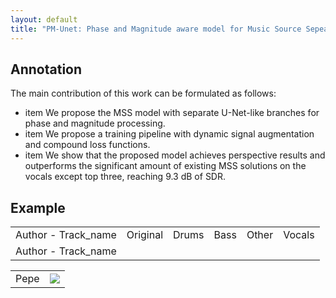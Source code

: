 ```yaml
---
layout: default
title: "PM-Unet: Phase and Magnitude aware model for Music Source Sepearation"
---
```

## Annotation
The main contribution of this work can be formulated as follows:
- item We propose the MSS model with separate U-Net-like branches for phase and magnitude processing.
- item We propose a training pipeline with dynamic signal augmentation and compound loss functions.
- item We show that the proposed model achieves perspective results and outperforms the significant amount of existing MSS solutions  on the vocals except top three, reaching 9.3 dB of SDR.


## Example
<table>
<tr>
<td>Author - Track_name</td><td>Original</td><td>Drums</td><td>Bass</td><td>Other</td><td>Vocals</td>
</tr>

<tr>
<td>Author - Track_name</td>
<td><audio src="https://drive.google.com/file/d/1ght9UVHHCZ_RV3gtuNmr7Mfs1AtKBrZc/view?usp=drive_link"></td>
<td><audio src="https://drive.google.com/file/d/1-Bzieuwb_6ZDjEcaI8xXxBL33sTr6M50/view?usp=drive_link"></td>
<td><audio src="https://drive.google.com/file/d/1-B9NRM3YsvnxbFiuzAiwHUGi_qhxxU3E/view?usp=drive_link"></td>
<td><audio src="https://drive.google.com/file/d/1-A-bTJ5wTH08A8_wUz0MdHzM8P7ZkR0v/view?usp=drive_link"></td>
<td><audio src="https://drive.google.com/file/d/1-9IV8WreozU2rggQrXBCSGSChjFDtFI4/view?usp=drive_link"></td>
</tr>

<!-- <tr>
<td>Author - Track_name</td>
<td><audio src=""></td>
<td><audio src=""></td>
<td><audio src=""></td>
<td><audio src=""></td>
<td><audio src=""></td>
</tr> -->



</table>


<table>
<tr>
<td>Pepe</td>
<td><img src="https://s32677.pcdn.co/wp-content/uploads/2023/05/bic_pepe_neutral_2.png.webp">
</td>
</tr>
</table>